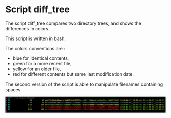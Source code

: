 Script diff\_tree
=================

The script diff\_tree compares two directory trees,
and shows the differences in colors.

This script is written in bash.

The colors conventions are :
- blue for identical contents,
- green for a more recent file,
- yellow for an older file,
- red for different contents but same last modification date.

The second version of the script is able to manipulate
filenames containing spaces.

![example_01](https://github.com/mbornet-hl/diff_tree/blob/master/screenshots/diff_tree_01.png)

